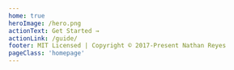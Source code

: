 ```yaml
---
home: true
heroImage: /hero.png
actionText: Get Started →
actionLink: /guide/
footer: MIT Licensed | Copyright © 2017-Present Nathan Reyes
pageClass: 'homepage'
---
```


<div class='text-center'>

<homepage-banner />

<homepage-simple-calendar />

<homepage-multi-calendar />

<homepage-dark-mode />

<homepage-datepicker />

<homepage-custom-calendar />

</div>
